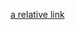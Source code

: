 [a relative link](https://github.com/redcanaryco/atomic-red-team/blob/master/atomics/T1191/T1191.md)
